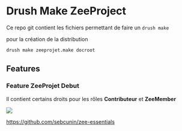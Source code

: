 # Drush Make ZeeProject

Ce repo git contient les fichiers permettant de faire un `drush make`

pour la création de la distribution
```bash
drush make zeeprojet.make docroot
```

## Features

### Feature ZeeProjet Debut
Il contient certains droits pour les rôles **Contributeur** et **ZeeMember**




![](https://dl.dropboxusercontent.com/u/17091715/ZeeEssentials-Logo.jpg)

https://github.com/sebcunin/zee-essentials
